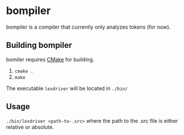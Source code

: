 # bompiler
bompiler is a compiler that currently only analyzes tokens (for now).

## Building bompiler
bomiler requires [CMake](https://cmake.org/install/) for building.

1. `cmake .`
2. `make`

The executable `lexdriver` will be located in `./bin/`

## Usage
`./bin/lexdriver <path-to-.src>` where the path to the .src file is either relative or absolute.